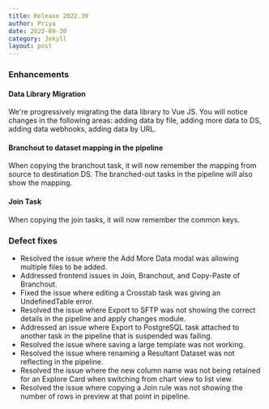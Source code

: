 ```yaml
---
title: Release 2022.39
author: Priya
date: 2022-09-30
category: Jekyll
layout: post
---
```

### Enhancements

#### Data Library Migration
We're progressively migrating the data library to Vue JS. You will notice changes in the following areas: adding data by file, adding more data to DS, adding data webhooks, adding data by URL.

#### Branchout to dataset mapping in the pipeline
When copying the branchout task, it will now remember the mapping from source to destination DS. The branched-out tasks in the pipeline will also show the mapping.

#### Join Task
When copying the join tasks, it will now remember the common keys.


### Defect fixes

* Resolved the issue where the Add More Data modal was allowing multiple files to be added.
* Addressed frontend issues in Join, Branchout, and Copy-Paste of Branchout.
* Fixed the issue where editing a Crosstab task was giving an UndefinedTable error.
* Resolved the issue where Export to SFTP was not showing the correct details in the pipeline and apply changes module.
* Addressed an issue where Export to PostgreSQL task attached to another task in the pipeline that is suspended was failing.
* Resolved the issue where saving a large template was not working.
* Resolved the issue where renaming a Resultant Dataset was not reflecting in the pipeline.
* Resolved the issue where the new column name was not being retained for an Explore Card when switching from chart view to list view.
* Resolved the issue where copying a Join rule was not showing the number of rows in preview at that point in pipeline.